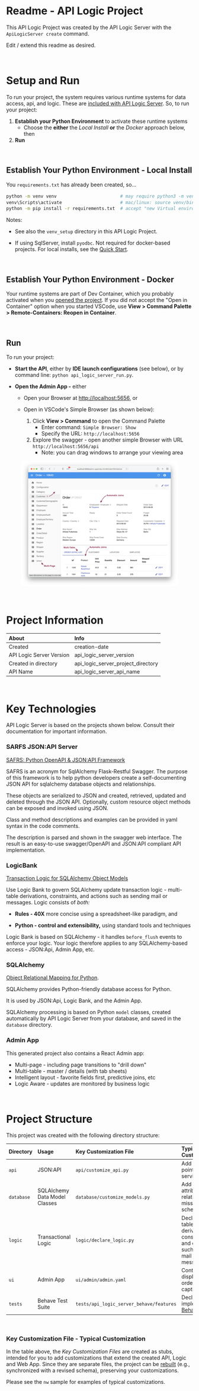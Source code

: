 # Readme - API Logic Project

This API Logic Project was created by the API Logic Server with the `ApiLogicServer create` command.  

Edit / extend this readme as desired.

&nbsp;&nbsp;

# Setup and Run

To run your project, the system requires various runtime systems for data access, api, and logic.  These are [included with API Logic Server](https://apilogicserver.github.io/Docs/Architecture-What-Is/).  So, to run your project:

1.  __Establish your Python Environment__ to activate these runtime systems
    * Choose the __either__ the _Local Install_ __or__ the _Docker_ approach below, then 
2. __Run__


&nbsp;

## Establish Your Python Environment - Local Install

You `requirements.txt` has already been created, so...

```bash title="Install API Logic Server in a Virtual Environment"
python -m venv venv                        # may require python3 -m venv venv
venv\Scripts\activate                      # mac/linux: source venv/bin/activate
python -m pip install -r requirements.txt  # accept "new Virtual environment"
```

Notes:

* See also the `venv_setup` directory in this API Logic Project.

* If using SqlServer, install `pyodbc`.  Not required for docker-based projects.  For local installs, see the [Quick Start](https://apilogicserver.github.io/Docs/Install-pyodbc/).

&nbsp;

## Establish Your Python Environment - Docker

Your runtime systems are part of Dev Container, which you probably activated when you [opened the project](https://apilogicserver.github.io/Docs/IDE-Execute/).  If you did not accept the "Open in Container" option when you started VSCode, use __View > Command Palette > Remote-Containers: Reopen in Container__.

&nbsp;

## Run

To run your project:

* **Start the API**, either by __IDE launch configurations__ (see below), or by command line: `python api_logic_server_run.py`.

* **Open the Admin App -** either

    * Open your Browser at [http://localhost:5656](http://localhost:5656), or 
    
    * Open in VSCode's Simple Browser (as shown below):

        1. Click __View > Command__ to open the Command Palette
            * Enter command: `Simple Browser: Show`
            * Specify the URL: `http://localhost:5656`
        2. Explore the swagger - open another simple Browser with URL `http://localhost:5656/api` 
            * Note: you can drag windows to arrange your viewing area

<figure><img src="https://github.com/ApiLogicServer/Docs/blob/main/docs/images/ui-admin/run-admin-app.png?raw=true"></figure>

&nbsp;&nbsp;

# Project Information

| About                    | Info                               |
|:-------------------------|:-----------------------------------|
| Created                  | creation-date                      |
| API Logic Server Version | api_logic_server_version           |
| Created in directory     | api_logic_server_project_directory |
| API Name                 | api_logic_server_api_name          |

&nbsp;&nbsp;


# Key Technologies

API Logic Server is based on the projects shown below.
Consult their documentation for important information.

### SARFS JSON:API Server

[SAFRS: Python OpenAPI & JSON:API Framework](https://github.com/thomaxxl/safrs)

SAFRS is an acronym for SqlAlchemy Flask-Restful Swagger.
The purpose of this framework is to help python developers create
a self-documenting JSON API for sqlalchemy database objects and relationships.

These objects are serialized to JSON and 
created, retrieved, updated and deleted through the JSON API.
Optionally, custom resource object methods can be exposed and invoked using JSON.

Class and method descriptions and examples can be provided
in yaml syntax in the code comments.

The description is parsed and shown in the swagger web interface.
The result is an easy-to-use
swagger/OpenAPI and JSON:API compliant API implementation.

### LogicBank

[Transaction Logic for SQLAlchemy Object Models](https://apilogicserver.github.io/Docs/Logic-Why/)

Use Logic Bank to govern SQLAlchemy update transaction logic - 
multi-table derivations, constraints, and actions such as sending mail or messages. Logic consists of _both:_

*   **Rules - 40X** more concise using a spreadsheet-like paradigm, and

*   **Python - control and extensibility,** using standard tools and techniques

Logic Bank is based on SQLAlchemy - it handles `before_flush` events to enforce your logic.
Your logic therefore applies to any SQLAlchemy-based access - JSON:Api, Admin App, etc.


### SQLAlchemy

[Object Relational Mapping for Python](https://docs.sqlalchemy.org/en/13/).

SQLAlchemy provides Python-friendly database access for Python.

It is used by JSON:Api, Logic Bank, and the Admin App.

SQLAlchemy processing is based on Python `model` classes,
created automatically by API Logic Server from your database,
and saved in the `database` directory.



### Admin App

This generated project also contains a React Admin app:
* Multi-page - including page transitions to "drill down"
* Multi-table - master / details (with tab sheets)
* Intelligent layout - favorite fields first, predictive joins, etc
* Logic Aware - updates are monitored by business logic

&nbsp;&nbsp;

# Project Structure
This project was created with the following directory structure:

| Directory | Usage                         | Key Customization File             | Typical Customization                                                                 |
|:-------------- |:------------------------------|:-----------------------------------|:--------------------------------------------------------------------------------------|
| ```api``` | JSON:API                      | ```api/customize_api.py```         | Add new end points / services                                                         |
| ```database``` | SQLAlchemy Data Model Classes | ```database/customize_models.py``` | Add derived attributes, and relationships missing in the schema                       |
| ```logic``` | Transactional Logic           | ```logic/declare_logic.py```       | Declare multi-table derivations, constraints, and events such as send mail / messages |
| ```ui``` | Admin App                     | ```ui/admin/admin.yaml```          | Control field display - order, captions etc.                                          |
| ```tests``` | Behave Test Suite              | ```tests/api_logic_server_behave/features```          | Declare and implement [Behave Tests](https://apilogicserver.github.io/Docs/Behave/)                                          |
&nbsp;

### Key Customization File - Typical Customization

In the table above, the _Key Customization Files_ are created as stubs, intended for you to add customizations that extend
the created API, Logic and Web App.  Since they are separate files, the project can be
[rebuilt](https://apilogicserver.github.io/Docs/Project-Rebuild/) (e.g., synchronized with a revised schema), preserving your customizations.

Please see the ```nw``` sample for examples of typical customizations.

